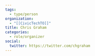 ```yaml
---
tags:
  - type/person
organization:
  - "[[CivicTechTO]]"
title: Chris Graham
categories:
  - role/organizer
social:
  twitter: https://twitter.com/chgraham
---
```


